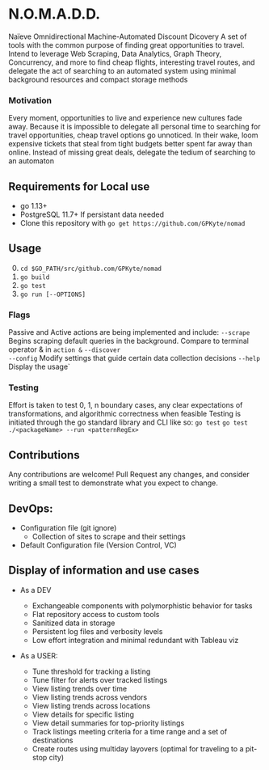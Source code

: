 # N.O.M.A.D.D.

Naïeve Omnidirectional Machine-Automated Discount Dicovery
A set of tools with the common purpose of finding great opportunities to travel. Intend to leverage Web Scraping, Data Analytics, Graph Theory, Concurrency, and more to find cheap flights, interesting travel routes, and delegate the act of searching to an automated system using minimal background resources and compact storage methods


### Motivation

Every moment, opportunities to live and experience new cultures fade away. Because it is impossible to delegate all personal time to searching for travel opportunities, cheap travel options go unnoticed. In their wake, loom expensive tickets that steal from tight budgets better spent far away than online. Instead of missing great deals, delegate the tedium of searching to an automaton

## Requirements for Local use
* go 1.13+
* PostgreSQL 11.7+ If persistant data needed
* Clone this repository with `go get https://github.com/GPKyte/nomad`

## Usage
0) `cd $GO_PATH/src/github.com/GPKyte/nomad`
1) `go build`
2) `go test`
3) `go run [--OPTIONS]`

### Flags

Passive and Active actions are being implemented and include:
  `--scrape`          Begins scraping default queries in the background. Compare to terminal operator & in `action &`
  `--discover`        
  `--config`          Modify settings that guide certain data collection decisions
  `--help`            Display the usage`

### Testing

Effort is taken to test 0, 1, n boundary cases, any clear expectations of transformations, and algorithmic correctness when feasible
Testing is initiated through the go standard library and CLI like so:
  `go test`
  `go test ./<packageName> --run <patternRegEx>`

## Contributions

Any contributions are welcome! Pull Request any changes, and consider writing a small test to demonstrate what you expect to change.


## DevOps:
* Configuration file (git ignore)
    - Collection of sites to scrape and their settings
* Default Configuration file (Version Control, VC)


## Display of information and use cases
* As a DEV
    - Exchangeable components with polymorphistic behavior for tasks
    - Flat repository access to custom tools
    - Sanitized data in storage
    - Persistent log files and verbosity levels
    - Low effort integration and minimal redundant with Tableau viz


* As a USER:
    - Tune threshold for tracking a listing
    - Tune filter for alerts over tracked listings
    - View listing trends over time
    - View listing trends across vendors
    - View listing trends across locations
    - View details for specific listing
    - View detail summaries for top-priority listings
    - Track listings meeting criteria for a time range and a set of destinations
    - Create routes using multiday layovers (optimal for traveling to a pit-stop city)

